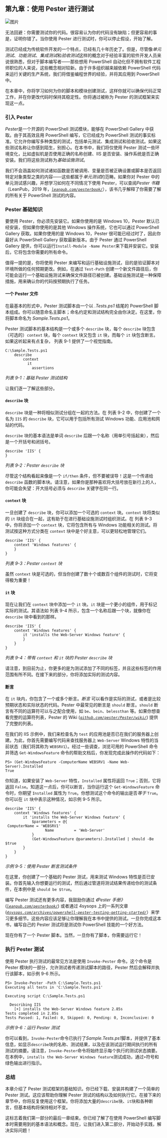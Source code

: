 ## 第九章：使用 Pester 进行测试

![图片](img/common.jpg)

无法回避：你需要测试你的代码。很容易认为你的代码没有缺陷；但更容易的事是，证明你错了。当你使用 Pester 进行测试时，你可以停止假设，开始了解。

测试已经成为传统软件开发的一个特点，已经有几十年历史了。但是，尽管像*单元测试*、*功能测试*、*集成测试*和*验收测试*这样的概念对于经验丰富的软件开发人员来说很熟悉，但对于脚本编写者——那些想用 PowerShell 自动化但不拥有软件工程师职位的人来说，这些概念相对较新。由于许多组织越来越依赖 PowerShell 代码来运行关键的生产系统，我们将借鉴编程世界的经验，并将其应用到 PowerShell 中。

在本章中，你将学习如何为你的脚本和模块创建测试，这样你就可以确保代码正常工作，并在你更改代码时保持其稳定性。你将通过被称为 Pester 的测试框架来实现这一点。

### 引入 Pester

*Pester*是一个开源的 PowerShell 测试模块，能够在 PowerShell Gallery 中获取。由于其高效且用 PowerShell 编写，它已经成为 PowerShell 测试的事实标准。它允许你编写多种类型的测试，包括单元测试、集成测试和验收测试。如果这些测试名称让你感到陌生，别担心。在本书中，我们将仅使用 Pester 测试一些环境变化，比如虚拟机是否使用正确的名称创建、IIS 是否安装、操作系统是否正确安装。我们将这些测试称为*基础设施测试*。

我们不会涵盖如何测试诸如函数是否被调用、变量是否被正确设置或脚本是否返回特定对象类型之类的内容——这些都属于*单元测试*的范畴。如果你对 Pester 中的单元测试感兴趣，并想学习如何在不同情况下使用 Pester，可以查阅*Pester 书籍*（LeanPub，2019 年，*[`leanpub.com/pesterbook/`](https://leanpub.com/pesterbook/)*），该书几乎解释了你需要了解的所有关于 PowerShell 测试的内容。

### Pester 基础知识

要使用 Pester，你必须先安装它。如果你使用的是 Windows 10，Pester 默认已经安装，但如果你使用的是其他 Windows 操作系统，它也可以通过 PowerShell Gallery 获取。如果你使用的是 Windows 10，Pester 很可能已经过时了，因此你最好从 PowerShell Gallery 获取最新版本。由于 Pester 通过 PowerShell Gallery 提供，你可以运行`Install-Module -Name Pester`来下载并安装它。安装后，它将包含你需要的所有命令。

值得一提的是，你将使用 Pester 来编写和运行基础设施测试，目的是验证脚本对环境所做的任何预期更改。例如，在通过 `Test-Path` 创建一个新文件路径后，你可能会运行一个基础设施测试来确保文件路径已被创建。基础设施测试是一种保障措施，用来确认你的代码按预期执行了任务。

#### 一个 Pester 文件

在最基本的形式中，Pester 测试脚本由一个以 *.Tests.ps1* 结尾的 PowerShell 脚本组成。你可以随意命名主脚本；命名约定和测试结构完全由你决定。在这里，你将脚本命名为 *Sample.Tests.ps1*。

Pester 测试脚本的基本结构是一个或多个 `describe` 块，每个 `describe` 块包含（可选的）`context` 块，每个 `context` 块又包含 `it` 块，而每个 `it` 块包含断言。如果这听起来有点复杂， 列表 9-1 提供了一个视觉指南。

```
C:\Sample.Tests.ps1
    describe
        context
          it
            assertions
```

*列表 9-1：基础 Pester 测试结构*

让我们逐一了解这些部分。

#### `describe` 块

`describe` 块是一种将相似测试分组在一起的方法。在 列表 9-2 中，你创建了一个名为 `IIS` 的 `describe` 块，它可以用于包括所有测试 Windows 功能、应用池和网站的代码。

`describe` 块的基本语法是单词 `describe` 后跟一个名称（用单引号括起来），然后是一个开括号和闭括号。

```
describe 'IIS' {
}
```

*列表 9-2：Pester `describe` 块*

尽管这个结构看起来像是一个 `if/then` 条件，但不要被误导！这是一个传递给 `describe` 函数的脚本块。请注意，如果你是那种喜欢将大括号放在新行上的人，你可能会失望：开大括号必须与 `describe` 关键字在同一行。

#### `context` 块

一旦创建了 `describe` 块，你可以添加一个可选的 `context` 块。`context` 块将类似的 `it` 块组合在一起，这有助于在进行基础设施测试时组织测试。在 列表 9-3 中，你将添加一个 `context` 块，它将包含所有与 Windows 功能相关的测试。将测试按这种方式分类在 `context` 块中是个好主意，可以更轻松地管理它们。

```
describe 'IIS' {
    context 'Windows features' {
    }
}
```

*列表 9-3：Pester `context` 块*

虽然 `context` 块是可选的，但当你创建了数十个或数百个组件的测试时，它将变得极为重要！

#### `it` 块

现在让我们在 `context` 块中添加一个 `it` 块。`it` 块是一个更小的组件，用于标记实际的测试。其语法如 列表 9-4 所示，包含一个名称后跟一个块，就像你在 `describe` 块中看到的那样。

```
describe 'IIS' {
    context 'Windows features' {
        it 'installs the Web-Server Windows feature' {
        }
    }
}
```

*列表 9-4：带有 `context` 和 `it` 块的 Pester `describe` 块*

请注意，到目前为止，你更多的是为测试添加了不同的标签，并且这些标签的作用范围有所不同。在接下来的部分，你将添加实际的测试内容。

#### 断言

在 `it` 块内，你包含了一个或多个断言。*断言* 可以看作是实际的测试，或者是比较预期状态和实际状态的代码。Pester 中最常见的断言是 `should` 断言。`should` 断言有不同的运算符可以与之配合使用，如 `be`、`bein`、`belessthan` 等。如果你想查看完整的运算符列表，Pester 的 Wiki (*[`github.com/pester/Pester/wiki/`](https://github.com/pester/Pester/wiki/)*) 提供了完整的列表。

在我们的 IIS 示例中，我们来检查名为 `test` 的应用池是否已在我们的服务器上创建。为此，你首先需要编写代码来查找服务器上 `Web-Server` Windows 特性的当前状态（我们将其称为 `WEBSRV1`）。经过一些调查，浏览可用的 PowerShell 命令并筛选 `Get-WindowsFeature` 命令的帮助文档后，你发现完成此操作的代码如下：

```
PS> (Get-WindowsFeature -ComputerName WEBSRV1 -Name Web-Server).Installed
True
```

你知道，如果安装了 `Web-Server` 特性，`Installed` 属性将返回 `True`；否则，它将返回 `False`。知道这一点后，你可以断言，当你运行这个 `Get-WindowsFeature` 命令时，你期望 `Installed` 属性为 `True`。你想测试这个命令的输出是否*等于* `True`。你可以在 `it` 块中表示这种情况，如示例 9-5 所示。

```
describe 'IIS' {
    context 'Windows features' {
        it 'installs the Web-Server Windows feature' {
            $parameters = @{
 ComputerName = 'WEBSRV1'
                  Name         = 'Web-Server'
            }
            (Get-WindowsFeature @parameters).Installed | should -Be $true
        }
    }
}
```

*示例 9-5：使用 Pester 断言测试条件*

在这里，你创建了一个基础的 Pester 测试，用来测试 Windows 特性是否已安装。你首先输入你想要运行的测试，然后通过管道将测试结果传递给你的测试条件，在本例中是 `should be $true`。

编写 Pester 测试还有更多内容，我鼓励你通过 *《Pester 手册》* (*[`leanpub.com/pesterbook/`](https://leanpub.com/pesterbook/)*) 或者通过 4sysops 上的一系列文章 (*[`4sysops.com/archives/powershell-pester-testing-getting-started/`](https://4sysops.com/archives/powershell-pester-testing-getting-started/)*）来学习更多细节。这些内容应该足够让你理解我在本书中提供的测试。一旦你完成这本书，编写自己的 Pester 测试将是测试你 PowerShell 技能的一个好方法。

现在你有了一个 Pester 脚本。当然，一旦你有了脚本，你需要运行它！

### 执行 Pester 测试

使用 Pester 执行测试的最常见方法是使用 `Invoke-Pester` 命令。这个命令是 Pester 模块的一部分，允许测试者传递测试脚本的路径，Pester 然后会解释并执行该脚本，如示例 9-6 所示。

```
PS> Invoke-Pester -Path C:\Sample.Tests.ps1
Executing all tests in 'C:\Sample.Tests.ps1'

Executing script C:\Sample.Tests.ps1

  Describing IIS
    [+] installs the Web-Server Windows feature 2.85s
Tests completed in 2.85s
Tests Passed: 1, Failed: 0, Skipped: 0, Pending: 0, Inconclusive: 0
```

*示例 9-6：运行 Pester 测试*

你可以看到，`Invoke-Pester`命令已执行了*Sample.Tests.ps1*脚本，并提供了基本信息，如显示`describe`块的名称、测试结果，以及在该测试运行期间执行的所有测试的摘要。请注意，`Invoke-Pester`命令将始终显示每个执行的测试状态摘要。在本例中，`installs the Web-Server Windows feature`测试成功，通过`+`符号和绿色输出进行指示。

### 总结

本章介绍了 Pester 测试框架的基础知识。你已经下载、安装并构建了一个简单的 Pester 测试。这应该帮助你理解 Pester 测试的结构以及如何执行它。在接下来的章节中，你将反复使用这个框架。你将添加大量的`describe`块、`it`块和各种断言，但基本结构将保持相对不变。

这标志着我们第一部分的最后一章结束。你已经了解了在使用 PowerShell 编写脚本时需要用到的基本语法和概念。现在，让我们进入第二部分，开始动手实践，解决实际问题！
